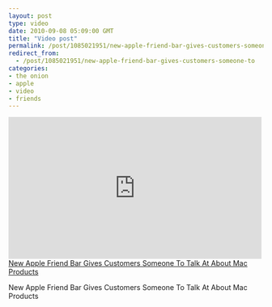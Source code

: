 ```yaml
---
layout: post
type: video
date: 2010-09-08 05:09:00 GMT
title: "Video post"
permalink: /post/1085021951/new-apple-friend-bar-gives-customers-someone-to
redirect_from: 
  - /post/1085021951/new-apple-friend-bar-gives-customers-someone-to
categories:
- the onion
- apple
- video
- friends
---
```

<iframe frameborder="no" width="500" height="281" scrolling="no" src="http://www.theonion.com/video_embed/?id=17693"></iframe><br /><a href="http://www.theonion.com/video/new-apple-friend-bar-gives-customers-someone-to-ta,17693/" target="_blank" title="New Apple Friend Bar Gives Customers Someone To Talk At About Mac Products">New Apple Friend Bar Gives Customers Someone To Talk At About Mac Products</a>

New Apple Friend Bar Gives Customers Someone To Talk At About Mac Products